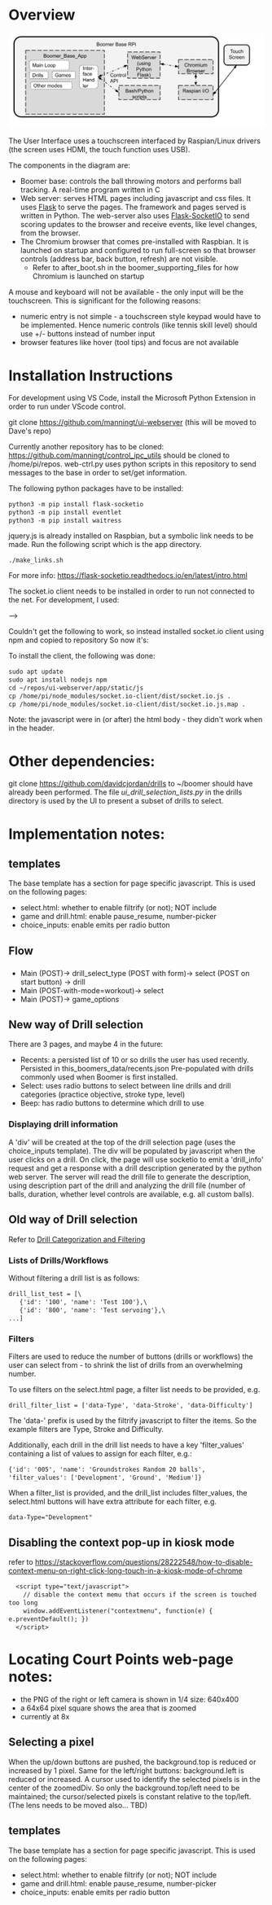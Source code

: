 # Overview
![Block Diagram](./UI_Software_Block_Diagram.svg)

The User Interface uses a touchscreen interfaced by Raspian/Linux drivers (the screen uses HDMI, the touch function uses USB).

The components in the diagram are:
* Boomer base: controls the ball throwing motors and performs ball tracking.  A real-time program written in C
* Web server: serves HTML pages including javascript and css files.  It uses [Flask](https://en.wikipedia.org/wiki/Flask_\(web_framework\)) to serve the pages.  The framework and pages served is written in Python.  The web-server also uses [Flask-SocketIO](https://flask-socketio.readthedocs.io/en/latest/) to send scoring updates to the browser and receive events, like level changes, from the browser.
* The Chromium browser that comes pre-installed with Raspbian.  It is launched on startup and configured to run full-screen so that browser controls (address bar, back button, refresh) are not visible.
   * Refer to after_boot.sh in the boomer_supporting_files for how Chromium is launched on startup

A mouse and keyboard will not be available - the only input will be the touchscreen.  This is significant for the following reasons:
* numeric entry is not simple - a touchscreen style keypad would have to be implemented.  Hence numeric controls (like tennis skill level) should use +/- buttons instead of number input
* browser features like hover (tool tips) and focus are not available

# Installation Instructions

For development using VS Code, install the Microsoft Python Extension in order to run under VScode control.

git clone https://github.com/manningt/ui-webserver  (this will be moved to Dave's repo)

Currently another repository has to be cloned: https://github.com/manningt/control_ipc_utils should be cloned to /home/pi/repos.  web-ctrl.py uses python scripts in this repository to send messages to the base in order to set/get information.

The following python packages have to be installed:
```
python3 -m pip install flask-socketio
python3 -m pip install eventlet
python3 -m pip install waitress
```
jquery.js is already installed on Raspbian, but a symbolic link needs to be made.  Run the following script which is the app directory.
```
./make_links.sh
```

For more info:  https://flask-socketio.readthedocs.io/en/latest/intro.html

The socket.io client needs to be installed in order to run not connected to the net.
For development, I used:
<script src="https://cdnjs.cloudflare.com/ajax/libs/socket.io/4.0.1/socket.io.js" integrity="sha512-q/dWJ3kcmjBLU4Qc47E4A9kTB4m3wuTY7vkFJDTZKjTs8jhyGQnaUrxa0Ytd0ssMZhbNua9hE+E7Qv1j+DyZwA==" crossorigin="anonymous"></script> -->

Couldn't get the following to work, so instead installed socket.io client using npm and copied to repository
    <script src="/socket.io/socket.io.js"></script>
So now it's:
   <script src="/static/js/socket.io.js"></script>
 
To install the client, the following was done:
```
sudo apt update
sudo apt install nodejs npm
cd ~/repos/ui-webserver/app/static/js
cp /home/pi/node_modules/socket.io-client/dist/socket.io.js .
cp /home/pi/node_modules/socket.io-client/dist/socket.io.js.map .
```

Note: the javascript <scripts> were in (or after) the html body - they didn't work when in the header.


# Other dependencies:

git clone https://github.com/davidcjordan/drills to ~/boomer should have already been performed. The file *ui_drill_selection_lists.py* in the drills directory is used by the UI to present a subset of drills to select.

# Implementation notes:

## templates
The base template has a section for page specific javascript.  This is used on the following pages:
* select.html: whether to enable filtrify (or not); NOT include
* game and drill.html: enable pause_resume, number-picker
* choice_inputs: enable emits per radio button

## Flow
###
* Main (POST)-> drill_select_type (POST with form)-> select (POST on start button) -> drill
* Main (POST-with-mode=workout)-> select
* Main (POST)-> game_options

## New way of Drill selection
There are 3 pages, and maybe 4 in the future:
* Recents: a persisted list of 10 or so drills the user has used recently.  Persisted in this_boomers_data/recents.json  Pre-populated with drills commonly used when Boomer is first installed.
* Select: uses radio buttons to select between line drills and drill categories (practice objective, stroke type, level)
* Beep: has radio buttons to determine which drill to use

### Displaying drill information
A 'div' will be created at the top of the drill selection page (uses the choice_inputs template).  The div will be populated by javascript when the user clicks on a drill.  On click, the page will use socketio to emit a 'drill_info' request and get a response with a drill description generated by the python web server.  The server will read the drill file to generate the description, using description part of the drill and analyzing the drill file (number of balls, duration, whether level controls are available, e.g. all custom balls).

## Old way of Drill selection 
Refer to [Drill Categorization and Filtering](https://docs.google.com/document/d/1V0n3HToN0-XzfUT8dVTWYwKsZZYaLfdsvD9uuKcMHIQ)

### Lists of Drills/Workflows
Without filtering a drill list is as follows:
```
drill_list_test = [\
   {'id': '100', 'name': 'Test 100'},\
   {'id': '800', 'name': 'Test servoing'},\
...]
```

### Filters
Filters are used to reduce the number of buttons (drills or workflows) the user can select from - to shrink the list of drills from an overwhelming number.

To use filters on the select.html page, a filter list needs to be provided, e.g.
```
drill_filter_list = ['data-Type', 'data-Stroke', 'data-Difficulty']
```
The 'data-' prefix is used by the filtrify javascript to filter the items.  So the example filters are Type, Stroke and Difficulty.

Additionally, each drill in the drill list needs to have a  key 'filter_values' containing a list of values to assign for each filter, e.g.:
```
{'id': '005', 'name': 'Groundstrokes Random 20 balls', 'filter_values': ['Development', 'Ground', 'Medium']}

```
When a filter_list is provided, and the drill_list includes filter_values, the select.html buttons will have extra attribute for each filter, e.g. 
```
data-Type="Development"
```

## Disabling the context pop-up in kiosk mode
refer to https://stackoverflow.com/questions/28222548/how-to-disable-context-menu-on-right-click-long-touch-in-a-kiosk-mode-of-chrome
```
  <script type="text/javascript">
    // disable the context memu that occurs if the screen is touched too long
    window.addEventListener("contextmenu", function(e) { e.preventDefault(); })
  </script>
```
# Locating Court Points web-page notes:

* the PNG of the right or left camera is shown in 1/4 size: 640x400
* a 64x64 pixel square shows the area that is zoomed
 * currently at 8x 


## Selecting a pixel
When the up/down buttons are pushed, the background.top is reduced or increased by 1 pixel.
Same for the left/right buttons: background.left is reduced or increased.
A cursor used to identify the selected pixels is in the center of the zoomedDiv.
So only the background.top/left need to be maintained; the cursor/selected pixels is constant relative to the top/left.
(The lens needs to be moved also... TBD)

## templates
The base template has a section for page specific javascript.  This is used on the following pages:
* select.html: whether to enable filtrify (or not); NOT include
* game and drill.html: enable pause_resume, number-picker
* choice_inputs: enable emits per radio button

